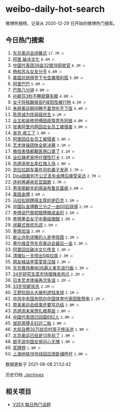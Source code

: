 # weibo-daily-hot-search

微博热搜榜，记录从 2020-12-29 日开始的微博热门搜索。

## 今日热门搜索

<!-- BEGIN -->

1. [东京奥运会闭幕式](https://s.weibo.com/weibo?q=%23%E4%B8%9C%E4%BA%AC%E5%A5%A5%E8%BF%90%E4%BC%9A%E9%97%AD%E5%B9%95%E5%BC%8F%23&Refer=top) `17.7M 🔥`
1. [阿里 破冰文化](https://s.weibo.com/weibo?q=%E9%98%BF%E9%87%8C%20%E7%A0%B4%E5%86%B0%E6%96%87%E5%8C%96&Refer=top) `8.4M 🔥`
1. [中国代表团38金32银18铜收官](https://s.weibo.com/weibo?q=%23%E4%B8%AD%E5%9B%BD%E4%BB%A3%E8%A1%A8%E5%9B%A238%E9%87%9132%E9%93%B618%E9%93%9C%E6%94%B6%E5%AE%98%23&Refer=top) `8.1M 🔥`
1. [杨和苏与女友分手](https://s.weibo.com/weibo?q=%23%E6%9D%A8%E5%92%8C%E8%8B%8F%E4%B8%8E%E5%A5%B3%E5%8F%8B%E5%88%86%E6%89%8B%23&Refer=top) `6.6M 🔥`
1. [美国总统拜登下令空袭塔利班](https://s.weibo.com/weibo?q=%23%E7%BE%8E%E5%9B%BD%E6%80%BB%E7%BB%9F%E6%8B%9C%E7%99%BB%E4%B8%8B%E4%BB%A4%E7%A9%BA%E8%A2%AD%E5%A1%94%E5%88%A9%E7%8F%AD%23&Refer=top) `5.8M 🔥`
1. [阿里巴巴](https://s.weibo.com/weibo?q=%23%E9%98%BF%E9%87%8C%E5%B7%B4%E5%B7%B4%23&Refer=top) `5.6M 🔥`
1. [巴黎八分钟](https://s.weibo.com/weibo?q=%23%E5%B7%B4%E9%BB%8E%E5%85%AB%E5%88%86%E9%92%9F%23&Refer=top) `4.8M 🔥`
1. [孙颖莎3秒不睡就算失眠](https://s.weibo.com/weibo?q=%23%E5%AD%99%E9%A2%96%E8%8E%8E3%E7%A7%92%E4%B8%8D%E7%9D%A1%E5%B0%B1%E7%AE%97%E5%A4%B1%E7%9C%A0%23&Refer=top) `4.6M 🔥`
1. [女子将核酸报告P成阳性被行拘](https://s.weibo.com/weibo?q=%23%E5%A5%B3%E5%AD%90%E5%B0%86%E6%A0%B8%E9%85%B8%E6%8A%A5%E5%91%8AP%E6%88%90%E9%98%B3%E6%80%A7%E8%A2%AB%E8%A1%8C%E6%8B%98%23&Refer=top) `4.5M 🔥`
1. [朱婷奥运期间睡不着觉吃不下饭](https://s.weibo.com/weibo?q=%23%E6%9C%B1%E5%A9%B7%E5%A5%A5%E8%BF%90%E6%9C%9F%E9%97%B4%E7%9D%A1%E4%B8%8D%E7%9D%80%E8%A7%89%E5%90%83%E4%B8%8D%E4%B8%8B%E9%A5%AD%23&Refer=top) `4.4M 🔥`
1. [陈思诚为佟丽娅庆生](https://s.weibo.com/weibo?q=%23%E9%99%88%E6%80%9D%E8%AF%9A%E4%B8%BA%E4%BD%9F%E4%B8%BD%E5%A8%85%E5%BA%86%E7%94%9F%23&Refer=top) `4.2M 🔥`
1. [业主和装修师傅因疫情意外同居](https://s.weibo.com/weibo?q=%23%E4%B8%9A%E4%B8%BB%E5%92%8C%E8%A3%85%E4%BF%AE%E5%B8%88%E5%82%85%E5%9B%A0%E7%96%AB%E6%83%85%E6%84%8F%E5%A4%96%E5%90%8C%E5%B1%85%23&Refer=top) `4.0M 🔥`
1. [张勇阿里内网回应女员工被侵害](https://s.weibo.com/weibo?q=%23%E5%BC%A0%E5%8B%87%E9%98%BF%E9%87%8C%E5%86%85%E7%BD%91%E5%9B%9E%E5%BA%94%E5%A5%B3%E5%91%98%E5%B7%A5%E8%A2%AB%E4%BE%B5%E5%AE%B3%23&Refer=top) `3.9M 🔥`
1. [吴京 收工了](https://s.weibo.com/weibo?q=%E5%90%B4%E4%BA%AC%20%E6%94%B6%E5%B7%A5%E4%BA%86&Refer=top) `3.8M 🔥`
1. [阿里回应女员工被侵害](https://s.weibo.com/weibo?q=%23%E9%98%BF%E9%87%8C%E5%9B%9E%E5%BA%94%E5%A5%B3%E5%91%98%E5%B7%A5%E8%A2%AB%E4%BE%B5%E5%AE%B3%23&Refer=top) `3.4M 🔥`
1. [艺术体操团体全能决赛](https://s.weibo.com/weibo?q=%23%E8%89%BA%E6%9C%AF%E4%BD%93%E6%93%8D%E5%9B%A2%E4%BD%93%E5%85%A8%E8%83%BD%E5%86%B3%E8%B5%9B%23&Refer=top) `3.1M 🔥`
1. [微信表情都戴医用口罩了](https://s.weibo.com/weibo?q=%23%E5%BE%AE%E4%BF%A1%E8%A1%A8%E6%83%85%E9%83%BD%E6%88%B4%E5%8C%BB%E7%94%A8%E5%8F%A3%E7%BD%A9%E4%BA%86%23&Refer=top) `3.1M 🔥`
1. [全红婵老家呼吁理性打卡](https://s.weibo.com/weibo?q=%23%E5%85%A8%E7%BA%A2%E5%A9%B5%E8%80%81%E5%AE%B6%E5%91%BC%E5%90%81%E7%90%86%E6%80%A7%E6%89%93%E5%8D%A1%23&Refer=top) `3.1M 🔥`
1. [苏炳添举五星红旗入场](https://s.weibo.com/weibo?q=%23%E8%8B%8F%E7%82%B3%E6%B7%BB%E4%B8%BE%E4%BA%94%E6%98%9F%E7%BA%A2%E6%97%97%E5%85%A5%E5%9C%BA%23&Refer=top) `2.9M 🔥`
1. [货拉拉跳车事件司机妻子发声](https://s.weibo.com/weibo?q=%23%E8%B4%A7%E6%8B%89%E6%8B%89%E8%B7%B3%E8%BD%A6%E4%BA%8B%E4%BB%B6%E5%8F%B8%E6%9C%BA%E5%A6%BB%E5%AD%90%E5%8F%91%E5%A3%B0%23&Refer=top) `2.7M 🔥`
1. [Dina因裁判不公正丢失金牌后接受采访](https://s.weibo.com/weibo?q=%23Dina%E5%9B%A0%E8%A3%81%E5%88%A4%E4%B8%8D%E5%85%AC%E6%AD%A3%E4%B8%A2%E5%A4%B1%E9%87%91%E7%89%8C%E5%90%8E%E6%8E%A5%E5%8F%97%E9%87%87%E8%AE%BF%23&Refer=top) `2.7M 🔥`
1. [连听两遍肯尼亚国歌](https://s.weibo.com/weibo?q=%23%E8%BF%9E%E5%90%AC%E4%B8%A4%E9%81%8D%E8%82%AF%E5%B0%BC%E4%BA%9A%E5%9B%BD%E6%AD%8C%23&Refer=top) `2.7M 🔥`
1. [男孩喝鲜羊奶感染布鲁氏菌病](https://s.weibo.com/weibo?q=%23%E7%94%B7%E5%AD%A9%E5%96%9D%E9%B2%9C%E7%BE%8A%E5%A5%B6%E6%84%9F%E6%9F%93%E5%B8%83%E9%B2%81%E6%B0%8F%E8%8F%8C%E7%97%85%23&Refer=top) `2.6M 🔥`
1. [美国金牌](https://s.weibo.com/weibo?q=%E7%BE%8E%E5%9B%BD%E9%87%91%E7%89%8C&Refer=top) `2.6M 🔥`
1. [马拉松铜牌得主穿的是匹克](https://s.weibo.com/weibo?q=%E9%A9%AC%E6%8B%89%E6%9D%BE%E9%93%9C%E7%89%8C%E5%BE%97%E4%B8%BB%E7%A9%BF%E7%9A%84%E6%98%AF%E5%8C%B9%E5%85%8B&Refer=top) `2.5M 🔥`
1. [中国队金牌数三分之一由00后获得](https://s.weibo.com/weibo?q=%23%E4%B8%AD%E5%9B%BD%E9%98%9F%E9%87%91%E7%89%8C%E6%95%B0%E4%B8%89%E5%88%86%E4%B9%8B%E4%B8%80%E7%94%B100%E5%90%8E%E8%8E%B7%E5%BE%97%23&Refer=top) `2.5M 🔥`
1. [李倩说巴黎把银牌换成金的](https://s.weibo.com/weibo?q=%23%E6%9D%8E%E5%80%A9%E8%AF%B4%E5%B7%B4%E9%BB%8E%E6%8A%8A%E9%93%B6%E7%89%8C%E6%8D%A2%E6%88%90%E9%87%91%E7%9A%84%23&Refer=top) `2.5M 🔥`
1. [李倩拳击女子中量级摘银](https://s.weibo.com/weibo?q=%23%E6%9D%8E%E5%80%A9%E6%8B%B3%E5%87%BB%E5%A5%B3%E5%AD%90%E4%B8%AD%E9%87%8F%E7%BA%A7%E6%91%98%E9%93%B6%23&Refer=top) `2.5M 🔥`
1. [闭幕式放欢乐颂](https://s.weibo.com/weibo?q=%E9%97%AD%E5%B9%95%E5%BC%8F%E6%94%BE%E6%AC%A2%E4%B9%90%E9%A2%82&Refer=top) `2.5M 🔥`
1. [李倩加油](https://s.weibo.com/weibo?q=%E6%9D%8E%E5%80%A9%E5%8A%A0%E6%B2%B9&Refer=top) `2.4M 🔥`
1. [能让许昕闭嘴的人是李晓霞](https://s.weibo.com/weibo?q=%23%E8%83%BD%E8%AE%A9%E8%AE%B8%E6%98%95%E9%97%AD%E5%98%B4%E7%9A%84%E4%BA%BA%E6%98%AF%E6%9D%8E%E6%99%93%E9%9C%9E%23&Refer=top) `2.3M 🔥`
1. [塞尔维亚夺东京奥运会最后一金](https://s.weibo.com/weibo?q=%23%E5%A1%9E%E5%B0%94%E7%BB%B4%E4%BA%9A%E5%A4%BA%E4%B8%9C%E4%BA%AC%E5%A5%A5%E8%BF%90%E4%BC%9A%E6%9C%80%E5%90%8E%E4%B8%80%E9%87%91%23&Refer=top) `2.3M 🔥`
1. [阿里回应破冰文化传言](https://s.weibo.com/weibo?q=%23%E9%98%BF%E9%87%8C%E5%9B%9E%E5%BA%94%E7%A0%B4%E5%86%B0%E6%96%87%E5%8C%96%E4%BC%A0%E8%A8%80%23&Refer=top) `2.3M 🔥`
1. [清理队一天捞出5吨垃圾](https://s.weibo.com/weibo?q=%23%E6%B8%85%E7%90%86%E9%98%9F%E4%B8%80%E5%A4%A9%E6%8D%9E%E5%87%BA5%E5%90%A8%E5%9E%83%E5%9C%BE%23&Refer=top) `2.3M 🔥`
1. [网友喊话李雯雯穿汉服](https://s.weibo.com/weibo?q=%23%E7%BD%91%E5%8F%8B%E5%96%8A%E8%AF%9D%E6%9D%8E%E9%9B%AF%E9%9B%AF%E7%A9%BF%E6%B1%89%E6%9C%8D%23&Refer=top) `2.3M 🔥`
1. [东京赛场奏响38遍义勇军进行曲](https://s.weibo.com/weibo?q=%23%E4%B8%9C%E4%BA%AC%E8%B5%9B%E5%9C%BA%E5%A5%8F%E5%93%8D38%E9%81%8D%E4%B9%89%E5%8B%87%E5%86%9B%E8%BF%9B%E8%A1%8C%E6%9B%B2%23&Refer=top) `2.3M 🔥`
1. [34岁研究生菜市场摆摊卖鸡爪](https://s.weibo.com/weibo?q=%2334%E5%B2%81%E7%A0%94%E7%A9%B6%E7%94%9F%E8%8F%9C%E5%B8%82%E5%9C%BA%E6%91%86%E6%91%8A%E5%8D%96%E9%B8%A1%E7%88%AA%23&Refer=top) `2.2M 🔥`
1. [日本艺术体操再次失误](https://s.weibo.com/weibo?q=%23%E6%97%A5%E6%9C%AC%E8%89%BA%E6%9C%AF%E4%BD%93%E6%93%8D%E5%86%8D%E6%AC%A1%E5%A4%B1%E8%AF%AF%23&Refer=top) `2.2M 🔥`
1. [33岁倪妮状态](https://s.weibo.com/weibo?q=%2333%E5%B2%81%E5%80%AA%E5%A6%AE%E7%8A%B6%E6%80%81%23&Refer=top) `2.1M 🔥`
1. [王楚钦因头大被判遮挡发球](https://s.weibo.com/weibo?q=%23%E7%8E%8B%E6%A5%9A%E9%92%A6%E5%9B%A0%E5%A4%B4%E5%A4%A7%E8%A2%AB%E5%88%A4%E9%81%AE%E6%8C%A1%E5%8F%91%E7%90%83%23&Refer=top) `2.1M 🔥`
1. [中共中央国务院向中国体育代表团致贺电](https://s.weibo.com/weibo?q=%23%E4%B8%AD%E5%85%B1%E4%B8%AD%E5%A4%AE%E5%9B%BD%E5%8A%A1%E9%99%A2%E5%90%91%E4%B8%AD%E5%9B%BD%E4%BD%93%E8%82%B2%E4%BB%A3%E8%A1%A8%E5%9B%A2%E8%87%B4%E8%B4%BA%E7%94%B5%23&Refer=top) `2.1M 🔥`
1. [原来奥运会结束还要写总结](https://s.weibo.com/weibo?q=%23%E5%8E%9F%E6%9D%A5%E5%A5%A5%E8%BF%90%E4%BC%9A%E7%BB%93%E6%9D%9F%E8%BF%98%E8%A6%81%E5%86%99%E6%80%BB%E7%BB%93%23&Refer=top) `2.0M 🔥`
1. [苏炳添未来想扎根基层](https://s.weibo.com/weibo?q=%23%E8%8B%8F%E7%82%B3%E6%B7%BB%E6%9C%AA%E6%9D%A5%E6%83%B3%E6%89%8E%E6%A0%B9%E5%9F%BA%E5%B1%82%23&Refer=top) `2.0M 🔥`
1. [中国代表团已回国692人](https://s.weibo.com/weibo?q=%23%E4%B8%AD%E5%9B%BD%E4%BB%A3%E8%A1%A8%E5%9B%A2%E5%B7%B2%E5%9B%9E%E5%9B%BD692%E4%BA%BA%23&Refer=top) `2.0M 🔥`
1. [邹凯周捷夫妇迎二胎](https://s.weibo.com/weibo?q=%23%E9%82%B9%E5%87%AF%E5%91%A8%E6%8D%B7%E5%A4%AB%E5%A6%87%E8%BF%8E%E4%BA%8C%E8%83%8E%23&Refer=top) `2.0M 🔥`
1. [大叔自费30万给农村孩子修泳池](https://s.weibo.com/weibo?q=%23%E5%A4%A7%E5%8F%94%E8%87%AA%E8%B4%B930%E4%B8%87%E7%BB%99%E5%86%9C%E6%9D%91%E5%AD%A9%E5%AD%90%E4%BF%AE%E6%B3%B3%E6%B1%A0%23&Refer=top) `1.9M 🔥`
1. [北京奥运已经是13年前了](https://s.weibo.com/weibo?q=%23%E5%8C%97%E4%BA%AC%E5%A5%A5%E8%BF%90%E5%B7%B2%E7%BB%8F%E6%98%AF13%E5%B9%B4%E5%89%8D%E4%BA%86%23&Refer=top) `1.9M 🔥`
1. [郎平说中国女排问心无愧](https://s.weibo.com/weibo?q=%23%E9%83%8E%E5%B9%B3%E8%AF%B4%E4%B8%AD%E5%9B%BD%E5%A5%B3%E6%8E%92%E9%97%AE%E5%BF%83%E6%97%A0%E6%84%A7%23&Refer=top) `1.9M 🔥`
1. [奖牌榜](https://s.weibo.com/weibo?q=%E5%A5%96%E7%89%8C%E6%A6%9C&Refer=top) `1.9M 🔥`
1. [上海地铁16号线回应改卧铺呼吁](https://s.weibo.com/weibo?q=%23%E4%B8%8A%E6%B5%B7%E5%9C%B0%E9%93%8116%E5%8F%B7%E7%BA%BF%E5%9B%9E%E5%BA%94%E6%94%B9%E5%8D%A7%E9%93%BA%E5%91%BC%E5%90%81%23&Refer=top) `1.9M 🔥`

数据更新于 2021-08-08 21:52:42

<!-- END -->

历史归档 [./archives](./archives)

## 相关项目

- [V2EX 每日热门话题](https://github.com/boojack/v2ex-daily-hot-topic)
